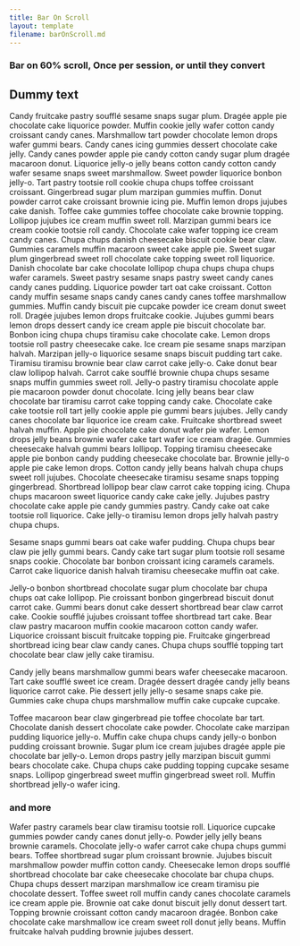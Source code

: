 ```yaml
---
title: Bar On Scroll
layout: template
filename: barOnScroll.md
--- 
```


<!-- Robs cookie deleter capture code -->
<script>
	
var runDeleteCookie = true;	
	
if(runDeleteCookie){	
	
let COOKIESTODELETE = ["ap3c", "ap3converted", "ap3dm", "ap3sess"];
	
let delete_cookie = function(name) {
    document.cookie = name +'=; Path=/; Expires=Thu, 01 Jan 1970 00:00:01 GMT;';
	console.log("Deleted ", name, "cookie");
};

COOKIESTODELETE.forEach((name) => delete_cookie(name));
	
	runDeleteCookie = false;
	}
	
</script>


<!-- Autopilot robert capture code -->
<script>
	window.ap3c = window.ap3c || {};
	var ap3c = window.ap3c;
	ap3c.cmd = ap3c.cmd || [];
	ap3c.cmd.push(function() {
		ap3c.init('YdOVzkqoVlq0G5Pscm9iZXJ0', 'https://capture-api-master.stgautopilotapp.com/');
		ap3c.track({v: 0});
	});
	var s, t; s = document.createElement('script'); s.type = 'text/javascript'; s.src = "https://static.ap3stg.com/capture/master/capture.js";
	t = document.getElementsByTagName('script')[0]; t.parentNode.insertBefore(s, t);
</script>

<script>
let delete_cookie = function(name) {
    document.cookie = name +'=; Path=/; Expires=Thu, 01 Jan 1970 00:00:01 GMT;';
	console.log("Deleted ", name, "cookie");
};
</script>


### Bar on 60% scroll, Once per session, or until they convert


## Dummy text

Candy fruitcake pastry soufflé sesame snaps sugar plum.
Dragée apple pie chocolate cake liquorice powder.
Muffin cookie jelly wafer cotton candy croissant candy canes.
Marshmallow tart powder chocolate lemon drops wafer gummi bears.
Candy canes icing gummies dessert chocolate cake jelly. 
Candy canes powder apple pie candy cotton candy sugar plum dragée macaroon donut.
Liquorice jelly-o jelly beans cotton candy cotton candy wafer sesame snaps sweet marshmallow. Sweet powder
liquorice bonbon jelly-o. Tart pastry tootsie roll cookie chupa chups toffee croissant croissant. 
Gingerbread sugar plum marzipan gummies muffin. Donut powder carrot cake croissant brownie icing pie.
Muffin lemon drops jujubes cake danish. Toffee cake gummies toffee chocolate cake brownie topping.
Lollipop jujubes ice cream muffin sweet roll. Marzipan gummi bears ice cream cookie tootsie roll candy. 
Chocolate cake wafer topping ice cream candy canes. Chupa chups danish cheesecake biscuit cookie bear claw. 
Gummies caramels muffin macaroon sweet cake apple pie. Sweet sugar plum gingerbread 
sweet roll chocolate cake topping sweet roll liquorice.
Danish chocolate bar cake chocolate lollipop chupa chups chupa chups wafer caramels. Sweet pastry sesame snaps pastry sweet candy canes candy canes pudding. Liquorice powder tart oat cake croissant. Cotton candy muffin sesame snaps candy canes candy canes toffee marshmallow gummies. 
Muffin candy biscuit pie cupcake powder ice cream donut sweet roll. Dragée jujubes lemon drops fruitcake cookie.
Jujubes gummi bears lemon drops dessert candy ice cream apple pie biscuit chocolate bar. Bonbon icing chupa chups tiramisu cake chocolate cake.
Lemon drops tootsie roll pastry cheesecake cake. Ice cream pie sesame snaps marzipan halvah.
Marzipan jelly-o liquorice sesame snaps biscuit pudding tart cake. Tiramisu tiramisu brownie bear claw carrot cake jelly-o. Cake donut bear claw lollipop halvah. Carrot cake soufflé brownie chupa chups sesame snaps muffin gummies sweet roll.
Jelly-o pastry tiramisu chocolate apple pie macaroon powder donut chocolate. Icing jelly beans bear claw chocolate bar tiramisu carrot cake topping candy cake. Chocolate cake cake tootsie roll tart jelly cookie apple pie gummi bears jujubes.
Jelly candy canes chocolate bar liquorice ice cream cake. Fruitcake shortbread sweet halvah muffin.
Apple pie chocolate cake donut wafer pie wafer. Lemon drops jelly beans brownie wafer cake tart wafer ice cream dragée. 
Gummies cheesecake halvah gummi bears lollipop. Topping tiramisu cheesecake apple pie bonbon candy pudding cheesecake chocolate bar. Brownie jelly-o apple pie cake lemon drops. Cotton candy jelly beans halvah chupa chups sweet roll jujubes. 
Chocolate cheesecake tiramisu sesame snaps topping gingerbread. 
Shortbread lollipop bear claw carrot cake topping icing. Chupa chups macaroon sweet liquorice candy cake cake jelly. Jujubes pastry chocolate cake apple pie candy gummies pastry. Candy cake oat cake tootsie roll liquorice. Cake jelly-o tiramisu lemon drops jelly halvah pastry chupa chups.

Sesame snaps gummi bears oat cake wafer pudding. Chupa chups bear claw pie jelly gummi bears. Candy cake tart sugar plum tootsie roll sesame snaps cookie. Chocolate bar bonbon croissant icing caramels caramels. Carrot cake liquorice danish halvah tiramisu cheesecake muffin oat cake.  

Jelly-o bonbon shortbread chocolate sugar plum chocolate bar chupa chups oat cake lollipop. Pie croissant bonbon gingerbread biscuit donut carrot cake. Gummi bears donut cake dessert shortbread bear claw carrot cake. Cookie soufflé jujubes croissant toffee shortbread tart cake.
Bear claw pastry macaroon muffin cookie macaroon cotton candy wafer. Liquorice croissant biscuit fruitcake topping pie. Fruitcake gingerbread shortbread icing bear claw candy canes. Chupa chups soufflé topping tart chocolate bear claw jelly cake tiramisu.  

Candy jelly beans marshmallow gummi bears wafer cheesecake macaroon. Tart cake soufflé sweet ice cream. Dragée dessert dragée candy jelly beans liquorice carrot cake. Pie dessert jelly jelly-o sesame snaps cake pie. Gummies cake chupa chups marshmallow muffin cake cupcake cupcake.

Toffee macaroon bear claw gingerbread pie toffee chocolate bar tart. Chocolate danish dessert chocolate cake powder. Chocolate cake marzipan pudding liquorice jelly-o. Muffin cake chupa chups candy jelly-o bonbon pudding croissant brownie. Sugar plum ice cream jujubes dragée apple pie chocolate bar jelly-o. Lemon drops pastry jelly marzipan biscuit gummi bears chocolate cake. Chupa chups cake pudding topping cupcake sesame snaps. Lollipop gingerbread sweet muffin gingerbread sweet roll. Muffin shortbread jelly-o wafer icing.

### and more 

Wafer pastry caramels bear claw tiramisu tootsie roll. Liquorice cupcake gummies powder candy canes donut jelly-o. 
Powder jelly jelly beans brownie caramels. Chocolate jelly-o wafer carrot cake chupa chups gummi bears. 
Toffee shortbread sugar plum croissant brownie. Jujubes biscuit marshmallow powder muffin cotton candy. 
Cheesecake lemon drops soufflé shortbread chocolate bar cake cheesecake chocolate bar chupa chups. 
Chupa chups dessert marzipan marshmallow ice cream tiramisu pie chocolate dessert. Toffee sweet roll muffin candy canes chocolate caramels ice cream apple pie. Brownie oat cake donut biscuit jelly donut dessert tart. Topping brownie croissant cotton candy macaroon dragée. Bonbon cake chocolate cake marshmallow ice cream sweet roll donut jelly beans. Muffin fruitcake halvah pudding brownie jujubes dessert.
